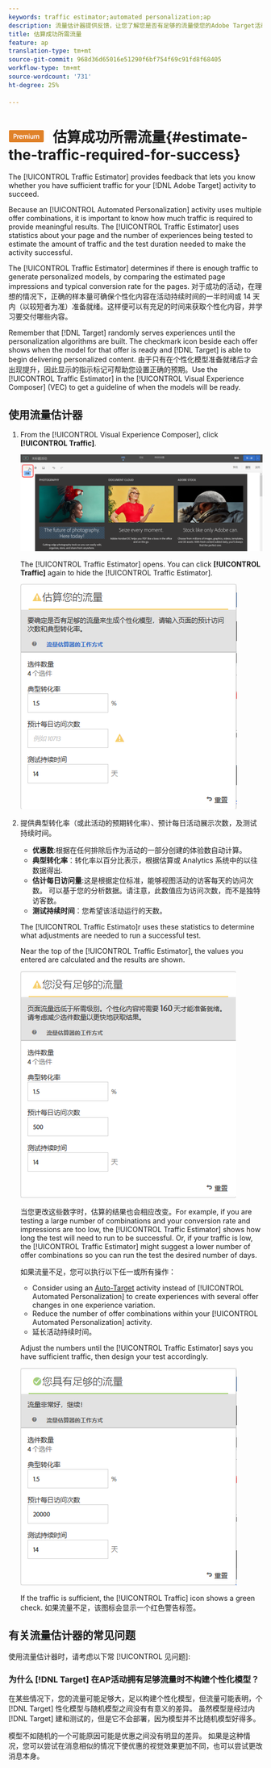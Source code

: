 ```yaml
---
keywords: traffic estimator;automated personalization;ap
description: 流量估计器提供反馈，让您了解您是否有足够的流量使您的Adobe Target活动成功。
title: 估算成功所需流量
feature: ap
translation-type: tm+mt
source-git-commit: 968d36d65016e51290f6bf754f69c91fd8f68405
workflow-type: tm+mt
source-wordcount: '731'
ht-degree: 25%

---
```



# ![PREMIUM](/help/assets/premium.png) 估算成功所需流量{#estimate-the-traffic-required-for-success}

The [!UICONTROL Traffic Estimator] provides feedback that lets you know whether you have sufficient traffic for your [!DNL Adobe Target] activity to succeed.

Because an [!UICONTROL Automated Personalization] activity uses multiple offer combinations, it is important to know how much traffic is required to provide meaningful results. The [!UICONTROL Traffic Estimator] uses statistics about your page and the number of experiences being tested to estimate the amount of traffic and the test duration needed to make the activity successful.

The [!UICONTROL Traffic Estimator] determines if there is enough traffic to generate personalized models, by comparing the estimated page impressions and typical conversion rate for the pages. 对于成功的活动，在理想的情况下，正确的样本量可确保个性化内容在活动持续时间的一半时间或 14 天内（以较短者为准）准备就绪。这样便可以有充足的时间来获取个性化内容，并学习要交付哪些内容。

Remember that [!DNL Target] randomly serves experiences until the personalization algorithms are built. The checkmark icon beside each offer shows when the model for that offer is ready and [!DNL Target] is able to begin delivering personalized content. 由于只有在个性化模型准备就绪后才会出现提升，因此显示的指示标记可帮助您设置正确的预期。Use the [!UICONTROL Traffic Estimator] in the [!UICONTROL Visual Experience Composer] (VEC) to get a guideline of when the models will be ready.

## 使用流量估计器

1. From the [!UICONTROL Visual Experience Composer], click **[!UICONTROL Traffic]**.

   ![“流量”图标](/help/c-activities/t-automated-personalization/assets/icon-traffic.png)

   The [!UICONTROL Traffic Estimator] opens. You can click **[!UICONTROL Traffic]** again to hide the [!UICONTROL Traffic Estimator].

   ![](assets/ap_est.png)

1. 提供典型转化率（或此活动的预期转化率）、预计每日活动展示次数，及测试持续时间。

   * **优惠数**:根据在任何排除后作为活动的一部分创建的体验数自动计算。
   * **典型转化率**：转化率以百分比表示，根据估算或 Analytics 系统中的以往数据得出.
   * **估计每日访问量**:这是根据定位标准，能够视图活动的访客每天的访问次数。 可以基于您的分析数据。请注意，此数值应为访问次数，而不是独特访客数。
   * **测试持续时间**：您希望该活动运行的天数。

   The [!UICONTROL Traffic Estimato]r uses these statistics to determine what adjustments are needed to run a successful test.

   Near the top of the [!UICONTROL Traffic Estimator], the values you entered are calculated and the results are shown.

   ![](assets/ap_est_no.png)

   当您更改这些数字时，估算的结果也会相应改变。For example, if you are testing a large number of combinations and your conversion rate and impressions are too low, the [!UICONTROL Traffic Estimator] shows how long the test will need to run to be successful. Or, if your traffic is low, the [!UICONTROL Traffic Estimator] might suggest a lower number of offer combinations so you can run the test the desired number of days.

   如果流量不足，您可以执行以下任一或所有操作：

   * Consider using an [Auto-Target](/help/c-activities/auto-target/auto-target-to-optimize.md) activity instead of [!UICONTROL Automated Personalization] to create experiences with several offer changes in one experience variation.
   * Reduce the number of offer combinations within your [!UICONTROL Automated Personalization] activity.
   * 延长活动持续时间。

   Adjust the numbers until the [!UICONTROL Traffic Estimator] says you have sufficient traffic, then design your test accordingly.

   ![](assets/ap_est_yes.png)

   If the traffic is sufficient, the [!UICONTROL Traffic] icon shows a green check. 如果流量不足，该图标会显示一个红色警告标签。

## 有关流量估计器的常见问题

使用流量估计器时，请考虑以下常 [!UICONTROL 见问题]:

### 为什么 [!DNL Target] 在AP活动拥有足够流量时不构建个性化模型？

在某些情况下，您的流量可能足够大，足以构建个性化模型，但流量可能表明，个 [!DNL Target] 性化模型与随机模型之间没有有意义的差异。 虽然模型是经过内 [!DNL Target] 建和测试的，但是它不会部署，因为模型并不比随机模型好得多。

模型不如随机的一个可能原因可能是优惠之间没有明显的差异。 如果是这种情况，您可以尝试在消息相似的情况下使优惠的视觉效果更加不同，也可以尝试更改消息本身。
